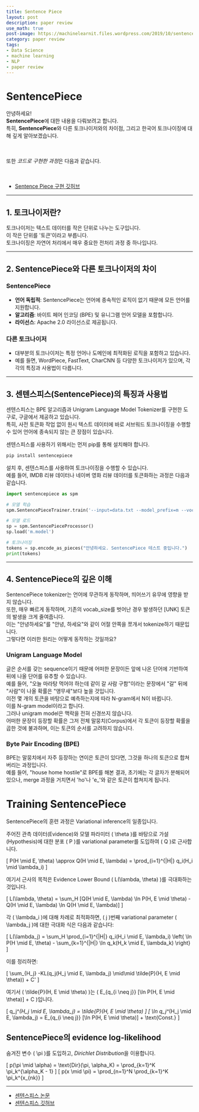 ```yaml
---
title: Sentence Piece
layout: post
description: paper review
use_math: true
post-image: https://machinelearnit.files.wordpress.com/2019/10/sentencepiece.jpg
category: paper review
tags:
- Data Science
- machine learning
- NLP
- paper review
---
```

# SentencePiece

안녕하세요!<br>
**SentencePiece**에 대한 내용을 다뤄보려고 합니다.<br>
특히, **SentencePiece**와 다른 토크나이저와의 차이점, 그리고 한국어 토크나이징에 대해 깊게 알아보겠습니다.<br>
<br>
<br>

또한 *코드로 구현한 과정*은 다음과 같습니다.<br>
<br>
<br>

- [Sentence Piece 구현 깃허브](https://github.com/sparkerhoney/Paper-Implementation/tree/main/Sentence%20Piece)

---

## 1. 토크나이저란?

토크나이저는 텍스트 데이터를 작은 단위로 나누는 도구입니다.<br>
이 작은 단위를 '토큰'이라고 부릅니다.<br>
토크나이징은 자연어 처리에서 매우 중요한 전처리 과정 중 하나입니다.<br>

---

## 2. SentencePiece와 다른 토크나이저의 차이

### SentencePiece

- **언어 독립적**: SentencePiece는 언어에 종속적인 로직이 없기 때문에 모든 언어를 지원합니다.<br>
- **알고리즘**: 바이트 페어 인코딩 (BPE) 및 유니그램 언어 모델을 포함합니다.<br>
- **라이선스**: Apache 2.0 라이선스로 제공됩니다.<br>

### 다른 토크나이저

- 대부분의 토크나이저는 특정 언어나 도메인에 최적화된 로직을 포함하고 있습니다.<br>
- 예를 들면, WordPiece, FastText, CharCNN 등 다양한 토크나이저가 있으며, 각각의 특징과 사용법이 다릅니다.<br>

---

## 3. 센텐스피스(SentencePiece)의 특징과 사용법

센텐스피스는 BPE 알고리즘과 Unigram Language Model Tokenizer를 구현한 도구로, 구글에서 제공하고 있습니다.<br>
특히, 사전 토큰화 작업 없이 원시 텍스트 데이터에 바로 서브워드 토크나이징을 수행할 수 있어 언어에 종속되지 않는 큰 장점이 있습니다.<br>

센텐스피스를 사용하기 위해서는 먼저 pip를 통해 설치해야 합니다.<br>

```python
pip install sentencepiece
```

설치 후, 센텐스피스를 사용하여 토크나이징을 수행할 수 있습니다.<br>
예를 들어, IMDB 리뷰 데이터나 네이버 영화 리뷰 데이터를 토큰화하는 과정은 다음과 같습니다.<br>

```python
import sentencepiece as spm

# 모델 학습
spm.SentencePieceTrainer.train('--input=data.txt --model_prefix=m --vocab_size=2000 --model_type=bpe')

# 모델 로드
sp = spm.SentencePieceProcessor()
sp.load('m.model')

# 토크나이징
tokens = sp.encode_as_pieces("안녕하세요. SentencePiece 테스트 중입니다.")
print(tokens)
```
---

## 4. SentencePiece의 깊은 이해

SentencePiece tokenizer는 언어에 무관하게 동작하며, 띄어쓰기 유무에 영향을 받지 않습니다.<br>
또한, 매우 빠르게 동작하며, 기존의 vocab_size를 벗어난 경우 발생하던 [UNK] 토큰의 발생을 크게 줄여줍니다.<br>
이는 "안녕하세요"를 "안녕, 하세요"와 같이 어절 안쪽을 쪼개서 tokenize하기 때문입니다.<br>
그렇다면 이러한 원리는 어떻게 동작하는 것일까요?<br>

### Unigram Language Model

글은 순서를 갖는 sequence이기 때문에 어떠한 문장이든 앞에 나온 단어에 기반하여 뒤에 나올 단어를 유추할 수 있습니다.<br>
예를 들어, "오늘 마라탕 먹어야 하는데 같이 갈 사람 구함"이라는 문장에서 "갈" 뒤에 "사람"이 나올 확률은 "앵무새"보다 높을 것입니다.<br>
이전 몇 개의 토큰을 바탕으로 예측하는지에 따라 N-gram에서 N이 바뀝니다.<br>
이를 N-gram model이라고 합니다.<br>
그러나 unigram model은 맥락을 전혀 신경쓰지 않습니다.<br>
어떠한 문장이 등장할 확률은 그저 전체 말뭉치(Corpus)에서 각 토큰이 등장할 확률을 곱한 것에 불과하며, 이는 토큰의 순서를 고려하지 않습니다.<br>

### Byte Pair Encoding (BPE)

BPE는 말뭉치에서 자주 등장하는 연이은 토큰이 있다면, 그것을 하나의 토큰으로 합쳐버리는 과정입니다.<br>
예를 들어, "house home hostile"로 BPE를 해본 결과, 초기에는 각 글자가 분해되어 있으나, merge 과정을 거치면서 'ho'나 'e_'와 같은 토큰이 합쳐지게 됩니다.<br>

# Training SentencePiece

SentencePiece의 훈련 과정은 Variational inference의 일종입니다.<br>

<!-- 주어진 관측 데이터(Evidence)와 모델 파라미터($θ$)를 바탕으로 가설(Hypothesis)에 대한 분포 ($P$)를 variational parameter를 도입하여 ($Q$)로 근사합니다.<br>

$P(H|E,θ) \approx Q(H|E,λ) = \prod_{i=1}^{|H|} q_i(H_i|λ_i)$<br>

여기서 근사의 목적은 Evidence Lower Bound \( L(λ,θ) \)를 극대화하는 것입니다.<br>

$L(λ,θ) = \sum_H [Q(H|E,λ) \ln P(H,E|θ) - Q(H|E,λ) \ln Q(H|E,λ)]$<br>

각 ($λ_i$)에 대해 차례로 최적화하면, ($j$)번째 variational parameter ($λ_j$)에 대한 극대화 식은 다음과 같습니다:<br>

$L(λ_j) = \sum_H \prod_{i=1}^{|H|} q_i(H_i|E,λ_i) \{ \ln P(H|E,θ) - \sum_{k=1}^{|H|} \ln q_k(H_k|E,λ_k) \}$<br>

이를 정리하면:<br>

$\sum_{H_j} -KL(q_j(H_j|E,λ_j) || \tilde{P}(H,E|θ)) + C'$<br>

여기서 ($\tilde{P}(H,E|θ)$)는 ($E_{q_i \neq j} [\ln P(H,E|θ)] + C$)입니다.<br>

$q_j^*(H_j|E,λ_j) = \tilde{P}(H,E|θ)$<br>
$\ln q_j^*(H_j|E,λ_j) = E_{q_i \neq j} [\ln P(H,E|θ)] + Const.$<br>

---

## SentencePiece의 evidence log-likelihood

숨겨진 변수 ($π$)를 도입하고, *Dirichlet Distribution*을 이용합니다.<br>

$p(π|α) = Dir(π,α_K) = \prod_{k=1}^K π_k^{α_K - 1}$<br>
$p(x|π) = \prod_{n=1}^N \prod_{k=1}^K π_k^{x_{nk}}$<br> -->

<!-- 주어진 관측 데이터(Evidence)와 모델 파라미터($θ$)를 바탕으로 가설(Hypothesis)에 대한 분포 ($P$)를 variational parameter를 도입하여 ($Q$)로 근사합니다.<br>

$$ P(H \mid E, \theta) \approx Q(H \mid E, \lambda) = \prod_{i=1}^{|H|} q_i(H_i \mid \lambda_i) $$<br>

여기서 근사의 목적은 Evidence Lower Bound $(L(₩lambda, ₩theta))$를 극대화하는 것입니다.<br>
<br>
<br>

$$ L(\lambda, \theta) = \sum_H [Q(H \mid E, \lambda) \ln P(H, E \mid \theta) - Q(H \mid E, \lambda) \ln Q(H \mid E, \lambda)] $$

<br>
<br>


각 ($λ_i$)에 대해 차례로 최적화하면, ($j$)번째 variational parameter ($λ_j$)에 대한 극대화 식은 다음과 같습니다:<br>
<br>
<br>

$$ L(\lambda_j) = \sum_H \prod_{i=1}^{|H|} q_i(H_i \mid E, \lambda_i) \left\{ \ln P(H \mid E, \theta) - \sum_{k=1}^{|H|} \ln q_k(H_k \mid E, \lambda_k) \right\} $$

<br>
<br>

이를 정리하면:

<br>
<br>

$$ \sum_{H_j} -KL(q_j(H_j \mid E, \lambda_j) \mid\mid \tilde{P}(H, E \mid \theta)) + C' $$

<br>
<br>

여기서 \( \tilde{P}(H, E \mid \theta) \)는 \( E_{q_{i \neq j}} [\ln P(H, E \mid \theta)] + C \)입니다.<br>

$$ q_j^*(H_j \mid E, \lambda_j) = \tilde{P}(H, E \mid \theta) $$<br>

<br>
<br>

$$ \ln q_j^*(H_j \mid E, \lambda_j) = E_{q_{i \neq j}} [\ln P(H, E \mid \theta)] + \text{Const.} $$<br>

## SentencePiece의 evidence log-likelihood <br>

숨겨진 변수 \( \pi \)를 도입하고, *Dirichlet Distribution*을 이용합니다. <br>
<br>
<br>

$$ p(\pi \mid \alpha) = \text{Dir}(\pi, \alpha_K) = \prod_{k=1}^K \pi_k^{\alpha_K - 1} $$ <br>
$$ p(x \mid \pi) = \prod_{n=1}^N \prod_{k=1}^K \pi_k^{x_{nk}} $$ <br>

<br>
<br>
여기서 ($x_{nk}$)는 sequence에서 ($n$)번째 토큰이 ($k$)번째 unigram인 경우 1, 아니면 0입니다.<br> -->


주어진 관측 데이터(Evidence)와 모델 파라미터 \( \theta \)를 바탕으로 가설(Hypothesis)에 대한 분포 \( P \)를 variational parameter를 도입하여 \( Q \)로 근사합니다.

\[ P(H \mid E, \theta) \approx Q(H \mid E, \lambda) = \prod_{i=1}^{|H|} q_i(H_i \mid \lambda_i) \]

여기서 근사의 목적은 Evidence Lower Bound \( L(\lambda, \theta) \)를 극대화하는 것입니다.

\[ L(\lambda, \theta) = \sum_H [Q(H \mid E, \lambda) \ln P(H, E \mid \theta) - Q(H \mid E, \lambda) \ln Q(H \mid E, \lambda)] \]

각 \( \lambda_i \)에 대해 차례로 최적화하면, \( j \)번째 variational parameter \( \lambda_j \)에 대한 극대화 식은 다음과 같습니다:

\[ L(\lambda_j) = \sum_H \prod_{i=1}^{|H|} q_i(H_i \mid E, \lambda_i) \left\{ \ln P(H \mid E, \theta) - \sum_{k=1}^{|H|} \ln q_k(H_k \mid E, \lambda_k) \right\} \]

이를 정리하면:

\[ \sum_{H_j} -KL(q_j(H_j \mid E, \lambda_j) \mid\mid \tilde{P}(H, E \mid \theta)) + C' \]

여기서 \( \tilde{P}(H, E \mid \theta) \)는 \( E_{q_{i \neq j}} [\ln P(H, E \mid \theta)] + C \)입니다.

\[ q_j^*(H_j \mid E, \lambda_j) = \tilde{P}(H, E \mid \theta) \]
\[ \ln q_j^*(H_j \mid E, \lambda_j) = E_{q_{i \neq j}} [\ln P(H, E \mid \theta)] + \text{Const.} \]

## SentencePiece의 evidence log-likelihood

숨겨진 변수 \( \pi \)를 도입하고, *Dirichlet Distribution*을 이용합니다.

\[ p(\pi \mid \alpha) = \text{Dir}(\pi, \alpha_K) = \prod_{k=1}^K \pi_k^{\alpha_K - 1} \]
\[ p(x \mid \pi) = \prod_{n=1}^N \prod_{k=1}^K \pi_k^{x_{nk}} \]

---



- [센텐스피스 논문](https://arxiv.org/pdf/1808.06226.pdf)<br>
- [센텐스피스 깃허브](https://github.com/google/sentencepiece)<br>
